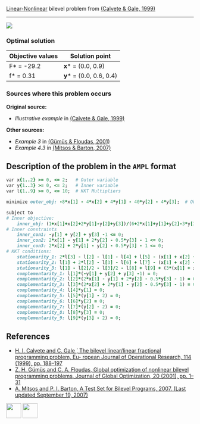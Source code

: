 [Linear-Nonlinear](/BASBLib/LP-NLP-problems) bilevel problem from [(Calvete & Gale, 1999)][Calvete & Gale, 1999]

---

![](/BASBLib/images/cg_1999_01_eq.jpg)

### Optimal solution

Objective values   | Solution point           |
------------------ | ------------------------ |
F* = -29.2         | __x__* = (0.0, 0.9)      |
f* = 0.31          | __y__* = (0.0, 0.6, 0.4) |

### Sources where this problem occurs

__Original source:__

 - _Illustrative example_ in [(Calvete & Gale, 1999)][Calvete & Gale, 1999]

__Other sources:__

 - _Example 3_ in [(Gümüş & Floudas, 2001)][Gümüş & Floudas, 2001]
 - _Example 4.3_ in [(Mitsos & Barton, 2007)][Mitsos & Barton, 2007]

## Description of the problem in the `AMPL` format

```ruby
var x{1..2} >= 0, <= 2;   # Outer variable
var y{1..3} >= 0, <= 2;   # Inner variable
var l{1..9} >= 0, <= 10;  # KKT Multipliers

minimize outer_obj: -8*x[1] - 4*x[2] + 4*y[1] - 40*y[2] - 4*y[3];  # Objective

subject to
# Inner objective:
    inner_obj: (1+x[1]+x[2]+2*y[1]-y[2]+y[3])/(6+2*x[1]+y[1]+y[2]-3*y[3]) = 0;
# Inner constraints
    inner_con1: -y[1] + y[2] + y[3] -1 <= 0;
    inner_con2: 2*x[1] - y[1] + 2*y[2] - 0.5*y[3] - 1 <= 0;
    inner_con3: 2*x[2] + 2*y[1] - y[2] - 0.5*y[3] - 1 <= 0;
# KKT conditions:
    stationarity_1: 2*l[3] - l[2] - l[1] - l[4] + l[5] - (x[1] + x[2] + 2*y[1] - y[2] + y[3] + 1)/(2*x[1] + y[1] + y[2] - 3*y[3] + 6)^2 + 2/(2*x[1] + y[1] + y[2] - 3*y[3] + 6) = 0;
    stationarity_2: l[1] + 2*l[2] - l[3] - l[6] + l[7] - (x[1] + x[2] + 2*y[1] - y[2] + y[3] + 1)/(2*x[1] + y[1] + y[2] - 3*y[3] + 6)^2 - 1/(2*x[1] + y[1] + y[2] - 3*y[3] + 6) = 0;
    stationarity_3: l[1] - l[2]/2 - l[3]/2 - l[8] + l[9] + (3*(x[1] + x[2] + 2*y[1] - y[2] + y[3] + 1))/(2*x[1] + y[1] + y[2] - 3*y[3] + 6)^2 + 1/(2*x[1] + y[1] + y[2] - 3*y[3] + 6) = 0;
    complementarity_1: l[1]*(-y[1] + y[2] + y[3] -1) = 0;
    complementarity_2: l[2]*(2*x[1] - y[1] + 2*y[2] - 0.5*y[3] - 1) = 0;
    complementarity_3: l[3]*(2*x[2] + 2*y[1] - y[2] - 0.5*y[3] - 1) = 0;
    complementarity_4: l[4]*y[1] = 0;
    complementarity_5: l[5]*(y[1] - 2) = 0;
    complementarity_6: l[6]*y[2] = 0;
    complementarity_7: l[7]*(y[2] - 2) = 0;
    complementarity_8: l[8]*y[3] = 0;
    complementarity_9: l[9]*(y[3] - 2) = 0;
```


##  References

 - [H. I. Calvete and C. Gale ́, The bilevel linear/linear fractional programming problem, Eu- ropean Journal of Operational Research, 114 (1999), pp. 188–197](https://doi.org/10.1016/S0377-2217(98)00078-2)
 - [Z. H. Gümüş and C. A. Floudas, Global optimization of nonlinear bilevel programming problems, Journal of Global Optimization, 20 (2001), pp. 1–31](https://doi.org/10.1023/A:1011268113791)
 - [A. Mitsos and P. I. Barton, A Test Set for Bilevel Programs, 2007. (Last updated September 19, 2007)](https://www.researchgate.net/publication/228455291_A_test_set_for_bilevel_programs)

[<img src="http://www.interupgrade.com/images/pfeil-backbutton.png" width="40" height="40">](/BASBLib/LP-NLP-problems "Back to summary of LP-NLP bilevel problems")
[<img src="https://cdn1.iconfinder.com/data/icons/MetroStation-PNG/128/MB__home.png" width="40" height="40">](/BASBLib/index "Back to homepage")

[Calvete & Gale, 1999]: https://doi.org/10.1016/S0377-2217(98)00078-2
[Gümüş & Floudas, 2001]: https://doi.org/10.1023/A:1011268113791
[Mitsos & Barton, 2007]: https://www.researchgate.net/publication/228455291_A_test_set_for_bilevel_programs


